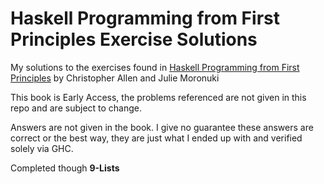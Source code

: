 # Haskell Programming from First Principles Exercise Solutions

My solutions to the exercises found in [Haskell Programming from First Principles](http://haskellbook.com/) by Christopher Allen and Julie Moronuki

This book is Early Access, the problems referenced are not given in this repo and are subject to change.

Answers are not given in the book.  I give no guarantee these answers are correct or the best way, they are just what I ended up with and verified solely via GHC.

Completed though **9-Lists**